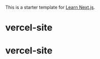This is a starter template for [Learn Next.js](https://nextjs.org/learn).
# vercel-site
# vercel-site
